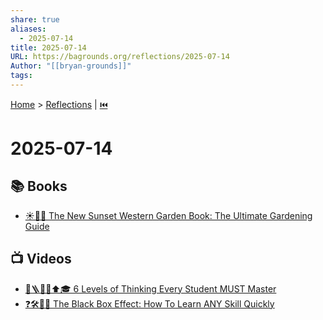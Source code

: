 ```yaml
---
share: true
aliases:
  - 2025-07-14
title: 2025-07-14
URL: https://bagrounds.org/reflections/2025-07-14
Author: "[[bryan-grounds]]"
tags: 
---
```

[Home](../index.md) > [Reflections](./index.md) | [⏮️](./2025-07-13.md)  
# 2025-07-14  
## 📚 Books  
- [☀️📖🌿 The New Sunset Western Garden Book: The Ultimate Gardening Guide](../books/the-new-sunset-western-garden-book-the-ultimate-gardening-guide.md)  
  
## 📺 Videos  
- [🧠🪜💡🤔⬆️🎓 6 Levels of Thinking Every Student MUST Master](../videos/6-levels-of-thinking-every-student-must-master.md)  
- [❓🛠️👨‍🎓 The Black Box Effect: How To Learn ANY Skill Quickly](../videos/the-black-box-effect-how-to-learn-any-skill-quickly.md)